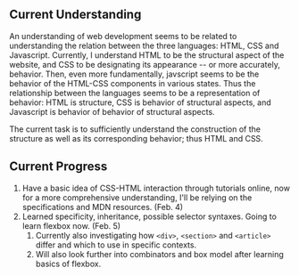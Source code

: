 ## Current Understanding
An understanding of web development seems to be related to understanding the relation between the three languages: HTML, CSS and Javascript. Currently, I understand HTML to be the structural aspect of the website, and CSS to be designating its appearance -- or more accurately, behavior. Then, even more fundamentally, javscript seems to be the behavior of the HTML-CSS components in various states. Thus the relationship between the languages seems to be a representation of behavior: HTML is structure, CSS is behavior of structural aspects, and Javascript is behavior of behavior of structural aspects.

The current task is to sufficiently understand the construction of the structure as well as its corresponding behavior; thus HTML and CSS. 

## Current Progress
1. Have a basic idea of CSS-HTML interaction through tutorials online, now for a more comprehensive understanding, I'll be relying on the specifications and MDN resources. (Feb. 4)
2. Learned specificity, inheritance, possible selector syntaxes. Going to learn flexbox now. (Feb. 5)
   1. Currently also investigating how `<div>`, `<section>` and `<article>` differ and which to use in specific contexts.
   2. Will also look further into combinators and box model after learning basics of flexbox.